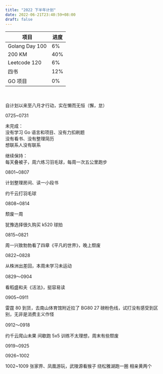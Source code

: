 ```yaml
---
title: "2022 下半年计划"
date: 2022-06-21T23:40:59+08:00
draft: false
---
```


| 项目           | 进度 |
| -------------- | ---- |
| Golang Day 100 | 6%   |
| 200 KM         | 40%  |
| Leetcode 120   | 6%   |
| 四书           | 12%  |
| GO 项目        | 0%   |

<br>
<br>
自计划以来至八月才行动，实在懒而无恒（懈，怠）

0725~0731

未完成：  
没有学习 Go 语言和项目、没有力扣刷题  
没有看书、没有整理简历  
想联系人没有联系

继续保持：  
每天叠被子，周六练习羽毛球，每周一次五公里跑步


0801~0807

计划整理房间、读一小段书

约千云打羽毛球


0808~0814

颓废一周

犹豫选择很久购买 k520 球拍


0815~0821

周一兴致勃勃看了四章《平凡的世界》，晚上颓废


0822~0828

从株洲出差回，本周未学习未运动


0829～0904

看稻盛和夫《活法》，挺容易读

0905~0911

雷霆 80 到货，去南山体育馆附近拉了 BG80 27 磅粉色线，试打没有感受到区别，无非是消费主义作怪

0912～0918

约千云爬山未果
间歇跑 5x5 训练不太理想，周末有些颓废

0919~0925

0926~1002

1002~1009
张家界、凤凰游玩，武陵源看猴子
绕松雅湖跑一圈
相亲黄两个
